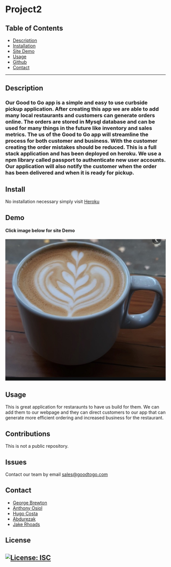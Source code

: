 # Project2

## Table of Contents

- [Description](#Description)
- [Installation](#Install)
- [Site Demo](#Demo)
- [Usage](#Usage)
- [Github](#Github)
- [Contact](#Contact)

---

## Description

### Our Good to Go app is a simple and easy to use curbside pickup application. After creating this app we are able to add many local restaurants and customers can generate orders online. The orders are stored in Mysql database and can be used for many things in the future like inventory and sales metrics. The us of the Good to Go app will streamline the process for both customer and business. With the customer creating the order mistakes should be reduced. This is a full stack application and has been deployed on heroku. We use a npm library called passport to authenticate new user accounts. Our application will also notify the customer when the order has been delivered and when it is ready for pickup.

## Install

No installation necessary simply visit
[Heroku](https://goodtogo2020.herokuapp.com/)

## Demo

#### Click image below for site Demo

[![](./public/img/coffee.jpeg)](https://brewtoga.github.io/Weather-dashboard/)

## Usage

This is great application for restaraunts to have us build for them. We can add them to our webpage and they can direct customers to our app that can generate more efficient ordering and increased business for the restaurant.

## Contributions

This is not a public repository.

## Issues

Contact our team by email sales@goodtogo.com

## Contact

- [George Brewton](https://github.com/Brewtoga)
- [Anthony Osiol](https://github.com/AOsiol)
- [Hugo Costa](https://github.com/gohucosta23)
- [Abdurezak](abdu@abdu.com)
- [Jake Rhoads](https://github.com/jake1986)

## License

## [![License: ISC](https://img.shields.io/badge/License-ISC-blue.svg)](https://opensource.org/licenses/ISC)
